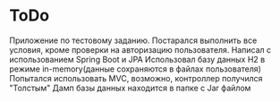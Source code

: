 # ToDo
Приложение по тестовому заданию.
Постарался выполнить все условия, кроме проверки на авторизацию пользователя.
Написал с использованием Spring Boot и JPA
Использовал базу данных H2 в режиме in-memory(данные сохраняются в файлах пользователя)
Попытался использовать MVC, возможно, контроллер получился "Толстым"
Дамп базы данных находится в папке с Jar файлом
